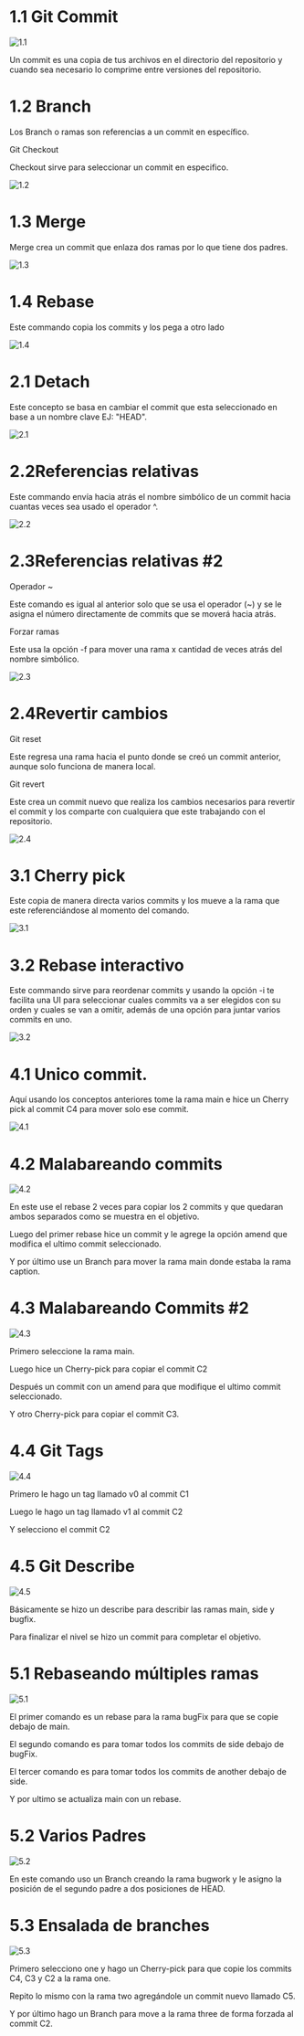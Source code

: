 # 1.1 Git Commit

![1.1](https://github.com/JoseAngelAlba/Segundo-Parcial/blob/main/1%2C1.png)

Un commit es una copia de tus archivos en el directorio del repositorio y cuando sea necesario lo comprime entre versiones del repositorio.

# 1.2 Branch

Los Branch o ramas son referencias a un commit en específico.

Git Checkout

Checkout sirve para seleccionar un commit en especifico.

![1.2](https://github.com/JoseAngelAlba/Segundo-Parcial/blob/main/1%2C2.png)

# 1.3 Merge

Merge crea un commit que enlaza dos ramas por lo que tiene dos padres.

![1.3](https://github.com/JoseAngelAlba/Segundo-Parcial/blob/main/1%2C3.png)

# 1.4 Rebase

Este commando copia los commits y los pega a otro lado

![1.4](https://github.com/JoseAngelAlba/Segundo-Parcial/blob/main/1%2C4.png)

# 2.1 Detach

Este concepto se basa en cambiar el commit que esta seleccionado en base a un nombre clave EJ: "HEAD".

![2.1](https://github.com/JoseAngelAlba/Segundo-Parcial/blob/main/2%2C1.png)

# 2.2Referencias relativas

Este commando envía hacia atrás el nombre simbólico de un commit hacia cuantas veces sea usado el operador ^.

![2.2](https://github.com/JoseAngelAlba/Segundo-Parcial/blob/main/2%2C2.png)

# 2.3Referencias relativas #2

Operador ~

Este comando es igual al anterior solo que se usa el operador (~) y se le asigna el número directamente de commits que se moverá hacia atrás.

Forzar ramas

Este usa la opción -f para mover una rama x cantidad de veces atrás del nombre simbólico.

![2.3](https://github.com/JoseAngelAlba/Segundo-Parcial/blob/main/2%2C3.png)

# 2.4Revertir cambios

Git reset

Este regresa una rama hacia el punto donde se creó un commit anterior, aunque solo funciona de manera local.

Git revert

Este crea un commit nuevo que realiza los cambios necesarios para revertir el commit y los comparte con cualquiera que este trabajando con el repositorio.

![2.4](https://github.com/JoseAngelAlba/Segundo-Parcial/blob/main/2%2C4.png)

# 3.1 Cherry pick

Este copia de manera directa varios commits y los mueve a la rama que este referenciándose al momento del comando.

![3.1](https://github.com/JoseAngelAlba/Segundo-Parcial/blob/main/3%2C1.png)

# 3.2 Rebase interactivo

Este commando sirve para reordenar commits y usando la opción -i te facilita una UI para seleccionar cuales commits va a ser elegidos con su orden y cuales se van a omitir, además de una opción para juntar varios commits en uno.

![3.2](https://github.com/JoseAngelAlba/Segundo-Parcial/blob/main/3%2C2.png)

# 4.1 Unico commit.

Aquí usando los conceptos anteriores tome la rama main e hice un Cherry pick al commit C4 para mover solo ese commit.

![4.1](https://github.com/JoseAngelAlba/Segundo-Parcial/blob/main/4%2C1.png)

# 4.2 Malabareando commits

![4.2](https://github.com/JoseAngelAlba/Segundo-Parcial/blob/main/4%2C2.png)

En este use el rebase 2 veces para copiar los 2 commits y que quedaran ambos separados como se muestra en el objetivo.

Luego del primer rebase hice un commit y le agrege la opción amend que modifica el ultimo commit seleccionado.

Y por último use un Branch para mover la rama main donde estaba la rama caption.

# 4.3 Malabareando Commits #2

![4.3](https://github.com/JoseAngelAlba/Segundo-Parcial/blob/main/4%2C3.png)

Primero seleccione la rama main.

Luego hice un Cherry-pick para copiar el commit C2

Después un commit con un amend para que modifique el ultimo commit seleccionado.

Y otro Cherry-pick para copiar el commit C3.

# 4.4 Git Tags

![4.4](https://github.com/JoseAngelAlba/Segundo-Parcial/blob/main/4%2C4.png)

Primero le hago un tag llamado v0 al commit C1

Luego le hago un tag llamado v1 al commit C2

Y selecciono el commit C2

# 4.5 Git Describe

![4.5](https://github.com/JoseAngelAlba/Segundo-Parcial/blob/main/4%2C5.png)

Básicamente se hizo un describe para describir las ramas main, side y bugfix.

Para finalizar el nivel se hizo un commit para completar el objetivo.

# 5.1 Rebaseando múltiples ramas

![5.1](https://github.com/JoseAngelAlba/Segundo-Parcial/blob/main/5%2C1.png)

El primer comando es un rebase para la rama bugFix para que se copie debajo de main.

El segundo comando es para tomar todos los commits de side debajo de bugFix.

El tercer comando es para tomar todos los commits de another debajo de side.

Y por ultimo se actualiza main con un rebase.

# 5.2 Varios Padres

![5.2](https://github.com/JoseAngelAlba/Segundo-Parcial/blob/main/5%2C2.png)

En este comando uso un Branch creando la rama bugwork y le asigno la posición de el segundo padre a dos posiciones de HEAD.

# 5.3 Ensalada de branches

![5.3](https://github.com/JoseAngelAlba/Segundo-Parcial/blob/main/5%2C3.png)

Primero selecciono one y hago un Cherry-pick para que copie los commits C4, C3 y C2 a la rama one.

Repito lo mismo con la rama two agregándole un commit nuevo llamado C5.

Y por último hago un Branch para move a la rama three de forma forzada al commit C2.

